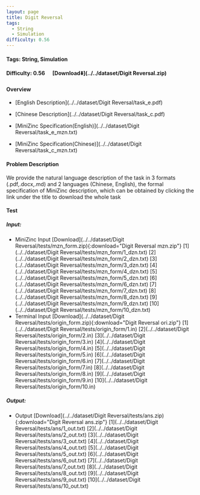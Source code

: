 ```yaml
---
layout: page
title: Digit Reversal
tags:
  - String
  - Simulation
difficulty: 0.56
---
```


#### Tags: String, Simulation
#### Difficulty: 0.56 &nbsp;&nbsp;&nbsp;&nbsp; [Download⬇️](../../dataset/Digit Reversal.zip)
#### Overview
- [English Description](../../dataset/Digit Reversal/task_e.pdf)
- [Chinese Description](../../dataset/Digit Reversal/task_c.pdf)
- [MiniZinc Specification(English)](../../dataset/Digit Reversal/task_e_mzn.txt)

- [MiniZinc Specification(Chinese)](../../dataset/Digit Reversal/task_c_mzn.txt)

#### Problem Description
We provide the natural language description of the task in 3 formats (.pdf,.docx,.md) and 2 languages (Chinese, English), the formal specification of MiniZinc description, which can be obtained by clicking the link under the title to download the whole task
#### Test
##### Input:
- MiniZinc Input [Download](../../dataset/Digit Reversal/tests/mzn_form.zip){:download="Digit Reversal mzn.zip"} [1](../../dataset/Digit Reversal/tests/mzn_form/1_dzn.txt) [2](../../dataset/Digit Reversal/tests/mzn_form/2_dzn.txt) [3](../../dataset/Digit Reversal/tests/mzn_form/3_dzn.txt) [4](../../dataset/Digit Reversal/tests/mzn_form/4_dzn.txt) [5](../../dataset/Digit Reversal/tests/mzn_form/5_dzn.txt) [6](../../dataset/Digit Reversal/tests/mzn_form/6_dzn.txt) [7](../../dataset/Digit Reversal/tests/mzn_form/7_dzn.txt) [8](../../dataset/Digit Reversal/tests/mzn_form/8_dzn.txt) [9](../../dataset/Digit Reversal/tests/mzn_form/9_dzn.txt) [10](../../dataset/Digit Reversal/tests/mzn_form/10_dzn.txt) 
- Terminal Input [Download](../../dataset/Digit Reversal/tests/origin_form.zip){:download="Digit Reversal ori.zip"} [1](../../dataset/Digit Reversal/tests/origin_form/1.in) [2](../../dataset/Digit Reversal/tests/origin_form/2.in) [3](../../dataset/Digit Reversal/tests/origin_form/3.in) [4](../../dataset/Digit Reversal/tests/origin_form/4.in) [5](../../dataset/Digit Reversal/tests/origin_form/5.in) [6](../../dataset/Digit Reversal/tests/origin_form/6.in) [7](../../dataset/Digit Reversal/tests/origin_form/7.in) [8](../../dataset/Digit Reversal/tests/origin_form/8.in) [9](../../dataset/Digit Reversal/tests/origin_form/9.in) [10](../../dataset/Digit Reversal/tests/origin_form/10.in) 

##### Output:
- Output [Download](../../dataset/Digit Reversal/tests/ans.zip){:download="Digit Reversal ans.zip"} [1](../../dataset/Digit Reversal/tests/ans/1_out.txt) [2](../../dataset/Digit Reversal/tests/ans/2_out.txt) [3](../../dataset/Digit Reversal/tests/ans/3_out.txt) [4](../../dataset/Digit Reversal/tests/ans/4_out.txt) [5](../../dataset/Digit Reversal/tests/ans/5_out.txt) [6](../../dataset/Digit Reversal/tests/ans/6_out.txt) [7](../../dataset/Digit Reversal/tests/ans/7_out.txt) [8](../../dataset/Digit Reversal/tests/ans/8_out.txt) [9](../../dataset/Digit Reversal/tests/ans/9_out.txt) [10](../../dataset/Digit Reversal/tests/ans/10_out.txt) 

